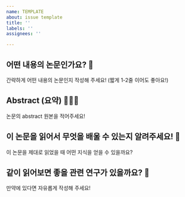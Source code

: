 ```yaml
---
name: TEMPLATE
about: issue template
title: ''
labels: ''
assignees: ''

---
```


## 어떤 내용의 논문인가요? 👋

간략하게 어떤 내용의 논문인지 작성해 주세요! (짧게 1-2줄 이어도 좋아요!)

## Abstract (요약) 🕵🏻‍♂️

논문의 abstract 원본을 적어주세요!

## 이 논문을 읽어서 무엇을 배울 수 있는지 알려주세요! 🤔

이 논문을 제대로 읽었을 때 어떤 지식을 얻을 수 있을까요?

## 같이 읽어보면 좋을 관련 연구가 있을까요? 📑

만약에 있다면 자유롭게 작성해 주세요!
